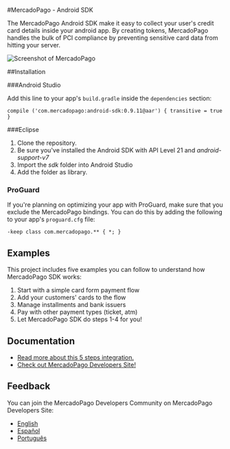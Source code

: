 #MercadoPago - Android SDK

The MercadoPago Android SDK make it easy to collect your user's credit card details inside your android app. By creating tokens, MercadoPago handles the bulk of PCI compliance by preventing sensitive card data from hitting your server.

![Screenshot of MercadoPago](https://raw.githubusercontent.com/mercadopago/sdk-android/master/screenshot.png)

##Installation

###Android Studio

Add this line to your app's `build.gradle` inside the `dependencies` section:

    compile ('com.mercadopago:android-sdk:0.9.11@aar') { transitive = true }

###Eclipse

1. Clone the repository.
2. Be sure you've installed the Android SDK with API Level 21 and _android-support-v7_
3. Import the _sdk_ folder into Android Studio
4. Add the folder as library.

### ProGuard

If you're planning on optimizing your app with ProGuard, make sure that you exclude the MercadoPago bindings. You can do this by adding the following to your app's `proguard.cfg` file:

    -keep class com.mercadopago.** { *; }

## Examples

This project includes five examples you can follow to understand how MercadoPago SDK works:

1. Start with a simple card form payment flow
2. Add your customers' cards to the flow
3. Manage installments and bank issuers
4. Pay with other payment types (ticket, atm)
5. Let MercadoPago SDK do steps 1-4 for you!

## Documentation

+ [Read more about this 5 steps integration.](http://www.mercadopago.com.ar/developers/en/solutions/payments/custom-checkout/charge-with-creditcard/android/)
+ [Check out MercadoPago Developers Site!](http://www.mercadopago.com.ar/developers)

## Feedback

You can join the MercadoPago Developers Community on MercadoPago Developers Site:

+ [English](https://www.mercadopago.com.ar/developers/en/community/forum/)
+ [Español](https://www.mercadopago.com.ar/developers/es/community/forum/)
+ [Português](https://www.mercadopago.com.br/developers/pt/community/forum/)
